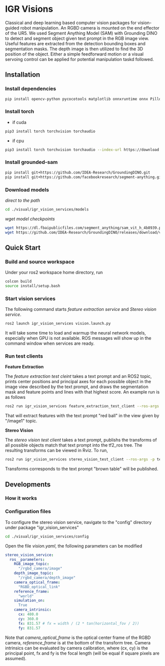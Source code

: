 # IGR Visions 

Classical and deep learning based computer vision packages for vision-guided robot manipulation. An RGBD camera is mounted on the end effector of the UR5. We used Segment Anything Model (SAM) with Grounding DINO to detect and segment object given text prompt in the RGB image view. Useful features are extracted from the detection bounding boxes and segmentation masks. The depth image is then utilized to find the 3D position of the object. Either a simple feedforward motion or a visual servoing control can be applied for potential manipulation taskd followed.


## Installation

### Install dependencies
```bash
pip install opencv-python pycocotools matplotlib onnxruntime onnx Pillow ipykernel
```

### Install torch
- if cuda
```bash
pip3 install torch torchvision torchaudio
```
- if cpu
```bash
pip3 install torch torchvision torchaudio --index-url https://download.pytorch.org/whl/cpu
```

### Install grounded-sam

```bash
pip install git+https://github.com/IDEA-Research/GroundingDINO.git
pip install git+https://github.com/facebookresearch/segment-anything.git
```

### Download models

_direct to the path_
```bash
cd ./visual/igr_vision_services/models
```
_wget model checkpoints_
```bash
wget https://dl.fbaipublicfiles.com/segment_anything/sam_vit_h_4b8939.pth
wget https://github.com/IDEA-Research/GroundingDINO/releases/download/v0.1.0-alpha/groundingdino_swint_ogc.pth
```

## Quick Start

### Build and source workspace

Under your ros2 workspace home directory, run

```bash
colcon build
source install/setup.bash
```

### Start vision services

The following command starts _feature extraction service_ and _Stereo vision service_. 

```bash
ros2 launch igr_vision_services vision.launch.py
```

It will take some time to load and warmup the neural network models, especially when GPU is not available. ROS messages will show up in the command window when services are ready.

### Run test clients

**Feature Extraction**

The _feature extraction test cleint_ takes a text prompt and an ROS2 topic, prints center positions and principal axes for each possible object in the image view described by the text prompt, and draws the segmentation mask and feature points and lines with that highest score. An example run is as follows

```bash
ros2 run igr_vision_services feature_extraction_test_client --ros-args -p text_prompt:="red ball" -p image_topic:="/image1"
```
That will extract features with the text prompt "red ball" in the view given by "/image1" topic.


**Stereo Vision**

The _stereo vision test client_ takes a text prompt, publishs the transforms of all possible objects match that text prompt into the tf2_ros tree. The resulting transforms can be viewed in Rviz. To run,

```bash
ros2 run igr_vision_services stereo_vision_test_client --ros-args -p text_prompt:="brown table"
```

Transforms corresponds to the text prompt "brown table" will be published.


## Developments

### How it works


### Configuration files

To configure the stereo vision service, navigate to the "config" directory under package "igr_vision_services"

```bash
cd ./visual/igr_vision_services/config
```
Open the file _vision.yaml_, the following parameters can be modified

```yaml
stereo_vision_service:
  ros__parameters:
    RGB_image_topic:
      "/rgbd_camera/image"
    depth_image_topic:
      "/rgbd_camera/depth_image"
    camera_optical_frame:
      "RGBD_optical_link"
    reference_frame:
      "world"
    simulation_on:
      True
    camera_intrinsic:
      cx: 480.0
      cy: 360.0
      fx: 831.57 # fx = width / (2 * tan(horizontal_fov / 2))
      fy: 831.57
```
Note that _camera_optical_frame_ is the optical center frame of the RGBD camera, _reference_frame_ is at the bottom of the transform tree. Camera intrinsics can be evaluated by camera calibration, where (cx, cy) is the principal point, fx and fy is the focal length (will be equal if square pixels are assumed).
